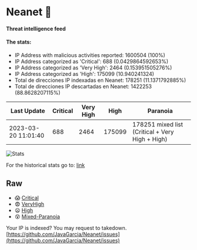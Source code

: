 # Neanet :hocho:
#### Threat intelligence feed
#### The stats:

- IP Address with malicious activities reported: 1600504 (100%)
- IP Address categorized as 'Critical':  688 (0.0429864592653%)
- IP Address categorized as 'Very High':  2464 (0.153951505276%)
- IP Address categorized as 'High':  175099 (10.940241324)
- Total de direcciones IP indexadas en Neanet:  178251 (11.1371792885%)
- Total de direcciones IP descartadas en Neanet:  1422253 (88.8628207115%)

| Last Update | Critical | Very High | High | Paranoia |
| --- | --- | --- | --- | --- |
| 2023-03-20 11:01:40 | 688 | 2464 | 175099 | 178251 mixed list (Critical + Very High + High)|

![Stats](https://docs.google.com/spreadsheets/d/e/2PACX-1vSnaNMIXVabIpDJjufMlzH7poXnshF3mgd8Is1g9ytUEzVsP5my4Trn8f-xkoLLQ38xpL3HtmUexLo6/pubchart?oid=501124687&format=image)

For the historical stats go to: [link](/stats.csv)
## Raw
- :scream: [Critical](https://raw.githubusercontent.com/JavaGarcia/Neanet/master/blacklists/neanet_critical.txt)
- :fearful: [VeryHigh](https://raw.githubusercontent.com/JavaGarcia/Neanet/master/blacklists/neanet_veryHigh.txtt)
- :frowning: [High](https://raw.githubusercontent.com/JavaGarcia/Neanet/master/blacklists/neanet_high.txt)
- :dizzy_face: [Mixed-Paranoia](https://raw.githubusercontent.com/JavaGarcia/Neanet/master/blacklists/neanet_all.txt)


Your IP is indexed? You may request to takedown. [https://github.com/JavaGarcia/Neanet/issues](https://github.com/JavaGarcia/Neanet/issues)











































































































































































































































































































































































































































































































































































































































































































































































































































































































































































































































































































































































































































































































































































































































































































































































































































































































































































































































































































































































































































































































































































































































































































































































































































































































































































































































































































































































































































































































































































































































































































































































































































































































































































































































































































































































































































































































































































































































































































































































































































































































































































































































































































































































































































































































































































































































































































































































































































































































































































































































































































































































































































































































































































































































































































































































































































































































































































































































































































































































































































































































































































































































































































































































































































































































































































































































































































































































































































































































































































































































































































































































































































































































































































































































































































































































































































































































































































































































































































































































































































































































































































































































































































































































































































































































































































































































































































































































































































































































































































































































































































































































































































































































































































































































































































































































































































































































































































































































































































































































































































































































































































































